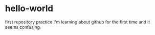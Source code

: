 # hello-world
first repository practice
I'm learning about github for the first time and it seems confusing. 
